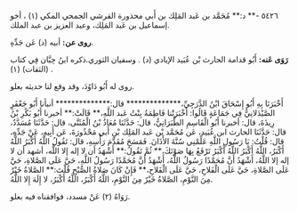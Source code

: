 ٥٤٢٦ -** د:** مُحَمَّد بن عَبد المَلِك بن أَبي محذورة القرشي الجمحي المكي (١) ، أخو إسماعيل بن عَبد المَلِك، وعبد العزيز بن عبد الملك.

**روى عن:** أبيه (د) عَن جَدِّهِ.

**رَوَى عَنه:** أَبُو قدامة الحارث بْن عُبَيد الإيادي (د) . وسفيان الثوري.ذكره ابنُ حِبَّان فِي كتاب (الثقات) (١) .

روى له أَبُو دَاوُدَ، وقد وقع لنا حديثه بعلو.

أَخْبَرَنَا بِهِ أَبُو إِسْحَاقَ ابْنُ الدَّرَجِيِّ،************** قال:************** أنبأنا أَبُو جَعْفَرٍ الصَّيْدَلانِيُّ فِي جَمَاعَةٍ قَالُوا: أَخْبَرَتْنا فَاطِمَةُ بِنْتُ عَبد اللَّهِ،** قَالَتْ:** أخبرنا أَبُو بَكْرِ بْنُ رِيذَةَ، قال: أخبرنا أَبُو الْقَاسِمِ الطَّبَرَانِيُّ، قال: حَدَّثَنَا مُعَاذُ بْنُ الْمُثَنَّى، قال: حَدَّثَنَا مُسَدَّدٌ، قال: حَدَّثَنَا الحارث ابن عُبَيد، عَن مُحَمَّد بْن عَبد المَلِك بْنِ أَبي مَحْذُورَةَ، عَن أَبِيهِ، عَنْ جَدِّهِ، قال: قُلْتُ: يَا رَسُولِ اللَّهِ عَلِّمْنِي سُنَّةَ الأَذَانَ. فَمَسَحَ مُقَدَّمَ رَأْسِهِ، قال: تَقُولُ اللَّهُ أَكْبَرُ اللَّهُ أَكْبَرُ، اللَّهُ أَكْبَرُ اللَّهُ أَكْبَرُ تَرْفَعُ بِهَا صَوْتَكَ،** ثُمَّ تَقُولُ:** أَشْهَدُ أن لا إله إلا اللَّه، أشهد أن لا إله إلا اللَّهُ، أَشْهَدُ أَنَّ مُحَمَّدًا رَسُولُ اللَّهُ، أَشْهَدُ أَنَّ مُحَمَّدًا رَسُولُ اللَّهِ، حَيَّ عَلَى الصَّلاةِ، حَيَّ عَلَى الصَّلاةِ، حَيَّ عَلَى الْفَلاحِ، حَيَّ عَلَى الْفَلاحِ،** فَإِنْ كَانَ صَلاةُ الصُّبْحِ قُلْتَ:** الصَّلاةُ خَيْرٌ مِنَ النَّوْمِ، الصَّلاةُ خَيْرٌ مِنَ النَّوْمِ، اللَّهُ أَكْبَرُ، اللَّهُ أَكْبَرُ، لا إِلَهَ إِلا اللَّهُ.

رَوَاهُ (٢) عَنْ مسدد، فوافقناه فيه بعلو.